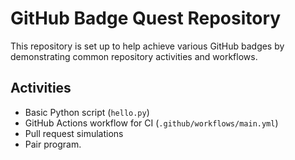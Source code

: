 # GitHub Badge Quest Repository

This repository is set up to help achieve various GitHub badges by demonstrating common repository activities and workflows.

## Activities
- Basic Python script (`hello.py`)
- GitHub Actions workflow for CI (`.github/workflows/main.yml`)
- Pull request simulations
- Pair program.